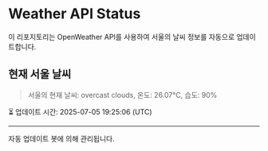 
# Weather API Status

이 리포지토리는 OpenWeather API를 사용하여 서울의 날씨 정보를 자동으로 업데이트합니다.

## 현재 서울 날씨
> 서울의 현재 날씨: overcast clouds, 온도: 26.07°C, 습도: 90%

⏳ 업데이트 시간: 2025-07-05 19:25:06 (UTC)

---
자동 업데이트 봇에 의해 관리됩니다.
